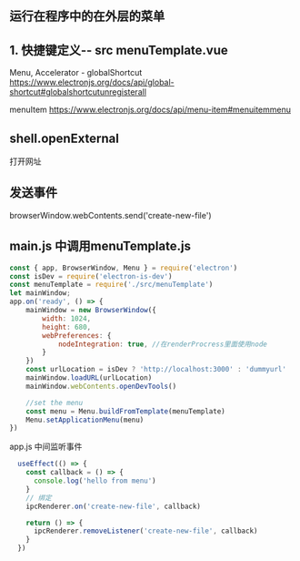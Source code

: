 ## 运行在程序中的在外层的菜单

## 1. 快捷键定义-- src menuTemplate.vue
Menu, Accelerator - globalShortcut
https://www.electronjs.org/docs/api/global-shortcut#globalshortcutunregisterall

menuItem
https://www.electronjs.org/docs/api/menu-item#menuitemmenu

## shell.openExternal 
打开网址

## 发送事件
browserWindow.webContents.send('create-new-file')

## main.js 中调用menuTemplate.js
```javascript
const { app, BrowserWindow, Menu } = require('electron')
const isDev = require('electron-is-dev')
const menuTemplate = require('./src/menuTemplate')
let mainWindow;
app.on('ready', () => {
	mainWindow = new BrowserWindow({
		width: 1024,
		height: 680,
		webPreferences: {
			nodeIntegration: true, //在renderProcress里面使用node
		}
	})
	const urlLocation = isDev ? 'http://localhost:3000' : 'dummyurl'
	mainWindow.loadURL(urlLocation)
	mainWindow.webContents.openDevTools()

	//set the menu
	const menu = Menu.buildFromTemplate(menuTemplate)
	Menu.setApplicationMenu(menu)
})
```

app.js 中间监听事件

```javascript
  useEffect(() => {
    const callback = () => {
      console.log('hello from menu')
    }
    // 绑定
    ipcRenderer.on('create-new-file', callback)

    return () => {
      ipcRenderer.removeListener('create-new-file', callback)
    }
  })
```